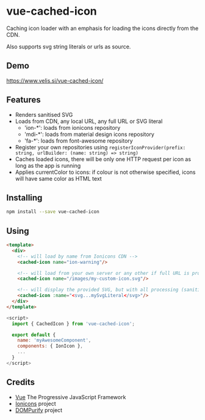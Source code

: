 # vue-cached-icon

Caching icon loader with an emphasis for loading the icons directly from the CDN.

Also supports svg string literals or urls as source.

## Demo

https://www.velis.si/vue-cached-icon/

## Features

* Renders sanitised SVG
* Loads from CDN, any local URL, any full URL or SVG literal
  * 'ion-*': loads from ionicons repository
  * 'mdi-*': loads from material design icons repository
  * 'fa-*': loads from font-awesome repository
* Register your own repositories using `registerIconProvider(prefix: string, urlBuilder: (name: string) => string)`
* Caches loaded icons, there will be only one HTTP request per icon as long as the app is running
* Applies currentColor to icons: if colour is not otherwise specified, icons will have same color as HTML text

## Installing

```bash
npm install --save vue-cached-icon
```

## Using

```html
<template>
  <div>
    <!-- will load by name from Ionicons CDN -->
    <cached-icon name="ion-warning"/>

    <!-- will load from your own server or any other if full URL is provided -->
    <cached-icon name="/images/my-custom-icon.svg"/>

    <!-- will display the provided SVG, but with all processing (sanitizing, applying currentColor) -->
    <cached-icon :name="<svg...mySvgLiteral</svg>"/>
  </div>
</template>
```

```javascript
<script>
  import { CachedIcon } from 'vue-cached-icon';

  export default {
    name: 'myAwesomeComponent',
    components: { IonIcon },
    ...
  }
</script>
```

## Credits

* [Vue](https://vuejs.org) The Progressive JavaScript Framework
* [Ionicons](https://github.com/ionic-team/ionicons) project
* [DOMPurify](https://github.com/cure53/DOMPurify) project
